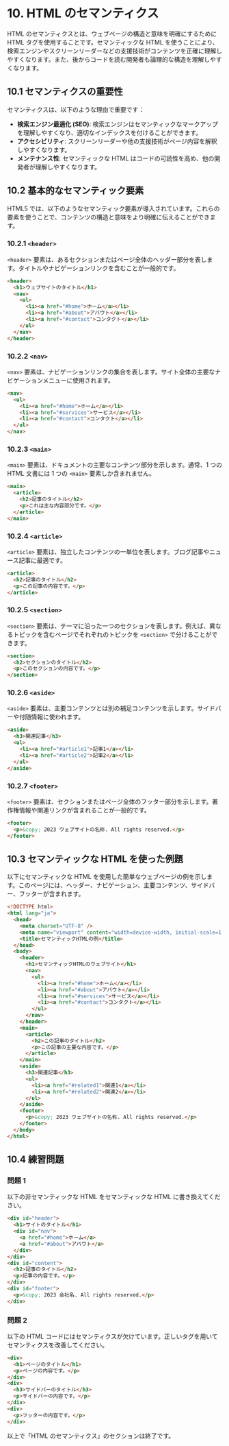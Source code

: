 # 10. HTML のセマンティクス

HTML のセマンティクスとは、ウェブページの構造と意味を明確にするために HTML タグを使用することです。セマンティックな HTML を使うことにより、検索エンジンやスクリーンリーダーなどの支援技術がコンテンツを正確に理解しやすくなります。また、後からコードを読む開発者も論理的な構造を理解しやすくなります。

## 10.1 セマンティクスの重要性

セマンティクスは、以下のような理由で重要です：

- **検索エンジン最適化 (SEO)**: 検索エンジンはセマンティックなマークアップを理解しやすくなり、適切なインデックスを付けることができます。
- **アクセシビリティ**: スクリーンリーダーや他の支援技術がページ内容を解釈しやすくなります。
- **メンテナンス性**: セマンティックな HTML はコードの可読性を高め、他の開発者が理解しやすくなります。

## 10.2 基本的なセマンティック要素

HTML5 では、以下のようなセマンティック要素が導入されています。これらの要素を使うことで、コンテンツの構造と意味をより明確に伝えることができます。

### 10.2.1 `<header>`

`<header>` 要素は、あるセクションまたはページ全体のヘッダー部分を表します。タイトルやナビゲーションリンクを含むことが一般的です。

```html
<header>
  <h1>ウェブサイトのタイトル</h1>
  <nav>
    <ul>
      <li><a href="#home">ホーム</a></li>
      <li><a href="#about">アバウト</a></li>
      <li><a href="#contact">コンタクト</a></li>
    </ul>
  </nav>
</header>
```

### 10.2.2 `<nav>`

`<nav>` 要素は、ナビゲーションリンクの集合を表します。サイト全体の主要なナビゲーションメニューに使用されます。

```html
<nav>
  <ul>
    <li><a href="#home">ホーム</a></li>
    <li><a href="#services">サービス</a></li>
    <li><a href="#contact">コンタクト</a></li>
  </ul>
</nav>
```

### 10.2.3 `<main>`

`<main>` 要素は、ドキュメントの主要なコンテンツ部分を示します。通常、1 つの HTML 文書には 1 つの `<main>` 要素しか含まれません。

```html
<main>
  <article>
    <h2>記事のタイトル</h2>
    <p>これは主な内容部分です。</p>
  </article>
</main>
```

### 10.2.4 `<article>`

`<article>` 要素は、独立したコンテンツの一単位を表します。ブログ記事やニュース記事に最適です。

```html
<article>
  <h2>記事のタイトル</h2>
  <p>この記事の内容です。</p>
</article>
```

### 10.2.5 `<section>`

`<section>` 要素は、テーマに沿った一つのセクションを表します。例えば、異なるトピックを含むページでそれぞれのトピックを `<section>` で分けることができます。

```html
<section>
  <h2>セクションのタイトル</h2>
  <p>このセクションの内容です。</p>
</section>
```

### 10.2.6 `<aside>`

`<aside>` 要素は、主要コンテンツとは別の補足コンテンツを示します。サイドバーや付随情報に使われます。

```html
<aside>
  <h3>関連記事</h3>
  <ul>
    <li><a href="#article1">記事1</a></li>
    <li><a href="#article2">記事2</a></li>
  </ul>
</aside>
```

### 10.2.7 `<footer>`

`<footer>` 要素は、セクションまたはページ全体のフッター部分を示します。著作権情報や関連リンクが含まれることが一般的です。

```html
<footer>
  <p>&copy; 2023 ウェブサイトの名称. All rights reserved.</p>
</footer>
```

## 10.3 セマンティックな HTML を使った例題

以下にセマンティックな HTML を使用した簡単なウェブページの例を示します。このページには、ヘッダー、ナビゲーション、主要コンテンツ、サイドバー、フッターが含まれます。

```html
<!DOCTYPE html>
<html lang="ja">
  <head>
    <meta charset="UTF-8" />
    <meta name="viewport" content="width=device-width, initial-scale=1.0" />
    <title>セマンティックHTMLの例</title>
  </head>
  <body>
    <header>
      <h1>セマンティックHTMLのウェブサイト</h1>
      <nav>
        <ul>
          <li><a href="#home">ホーム</a></li>
          <li><a href="#about">アバウト</a></li>
          <li><a href="#services">サービス</a></li>
          <li><a href="#contact">コンタクト</a></li>
        </ul>
      </nav>
    </header>
    <main>
      <article>
        <h2>この記事のタイトル</h2>
        <p>この記事の主要な内容です。</p>
      </article>
    </main>
    <aside>
      <h3>関連記事</h3>
      <ul>
        <li><a href="#related1">関連1</a></li>
        <li><a href="#related2">関連2</a></li>
      </ul>
    </aside>
    <footer>
      <p>&copy; 2023 ウェブサイトの名称. All rights reserved.</p>
    </footer>
  </body>
</html>
```

## 10.4 練習問題

### 問題 1

以下の非セマンティックな HTML をセマンティックな HTML に書き換えてください。

```html
<div id="header">
  <h1>サイトのタイトル</h1>
  <div id="nav">
    <a href="#home">ホーム</a>
    <a href="#about">アバウト</a>
  </div>
</div>
<div id="content">
  <h2>記事のタイトル</h2>
  <p>記事の内容です。</p>
</div>
<div id="footer">
  <p>&copy; 2023 会社名. All rights reserved.</p>
</div>
```

### 問題 2

以下の HTML コードにはセマンティクスが欠けています。正しいタグを用いてセマンティクスを改善してください。

```html
<div>
  <h1>ページのタイトル</h1>
  <p>ページの内容です。</p>
</div>
<div>
  <h3>サイドバーのタイトル</h3>
  <p>サイドバーの内容です。</p>
</div>
<div>
  <p>フッターの内容です。</p>
</div>
```

以上で「HTML のセマンティクス」のセクションは終了です。
